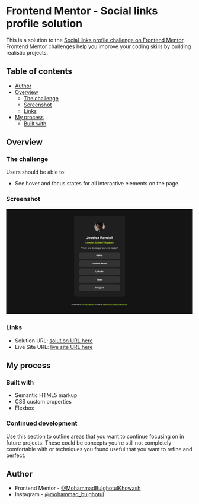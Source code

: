 # Frontend Mentor - Social links profile solution

This is a solution to the [Social links profile challenge on Frontend Mentor](https://www.frontendmentor.io/challenges/social-links-profile-UG32l9m6dQ). Frontend Mentor challenges help you improve your coding skills by building realistic projects. 

## Table of contents

- [Author](#author)
- [Overview](#overview)
  - [The challenge](#the-challenge)
  - [Screenshot](#screenshot)
  - [Links](#links)
- [My process](#my-process)
  - [Built with](#built-with)

## Overview

### The challenge

Users should be able to:

- See hover and focus states for all interactive elements on the page

### Screenshot

![](assets/images/Screenshot.png)


### Links

- Solution URL: [solution URL here](https://your-solution-url.com)
- Live Site URL: [live site URL here](https://mohammadbulghotulkhowash.github.io/social-links-profile.github.io/)

## My process

### Built with

- Semantic HTML5 markup
- CSS custom properties
- Flexbox


### Continued development

Use this section to outline areas that you want to continue focusing on in future projects. These could be concepts you're still not completely comfortable with or techniques you found useful that you want to refine and perfect.

## Author

- Frontend Mentor - [@MohammadBulghotulKhowash](https://www.frontendmentor.io/profile/MohammadBulghotulKhowash)
- Instagram - [@mohammad_bulghotul](https://www.instagram.com/mohammad_bulghotul/?igsh=MXB4djU3YXRhejNheA%3D%3D)
